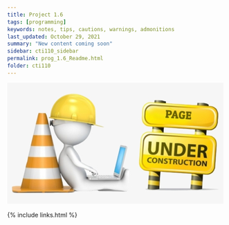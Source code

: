 ```yaml
---
title: Project 1.6
tags: [programming]
keywords: notes, tips, cautions, warnings, admonitions
last_updated: October 29, 2021
summary: "New content coming soon"
sidebar: cti110_sidebar
permalink: prog_1.6_Readme.html
folder: cti110
---
```


![under construction](../../images/new-content-coming-soon-web-page-is-under.png)

{% include links.html %}

